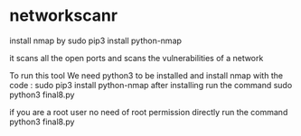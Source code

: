 # networkscanr 
install nmap by 
sudo pip3 install python-nmap

it scans all the open ports and scans the vulnerabilities of a network

To run this tool We need python3 to be installed 
and install nmap 
with the code : sudo pip3 install python-nmap
after installing run the command 
sudo python3 final8.py 

if you are a root user no need of root permission 
directly run the command 
python3 final8.py
